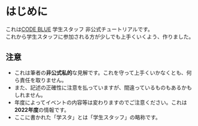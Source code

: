 # はじめに

これは[CODE BLUE](https://codeblue.jp/) 学生スタッフ 非公式チュートリアルです。    
これから学生スタッフに参加される方が少しでも上手くいくよう、作りました。
## 注意
* これは筆者の**非公式私的**な見解です。これを守って上手くいかなくとも、何ら責任を取りません。    
* また、記述の正確性に注意を払っていますが、間違っているものもあるかもしれません。    
* 年度によってイベントの内容等は変わりますのでご注意ください。これは**2022年度**の情報です。    
* ここに書かれた「学スタ」とは「学生スタッフ」の略称です。
